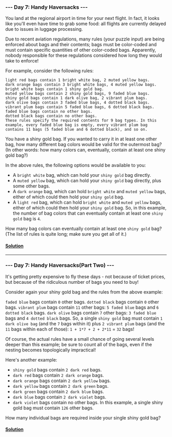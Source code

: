 ### --- Day 7: Handy Haversacks ---
You land at the regional airport in time for your next flight. In fact, it looks like you'll even have time to grab some food: all flights are currently delayed due to issues in luggage processing.

Due to recent aviation regulations, many rules (your puzzle input) are being enforced about bags and their contents; bags must be color-coded and must contain specific quantities of other color-coded bags. Apparently, nobody responsible for these regulations considered how long they would take to enforce!

For example, consider the following rules:
```
light red bags contain 1 bright white bag, 2 muted yellow bags.
dark orange bags contain 3 bright white bags, 4 muted yellow bags.
bright white bags contain 1 shiny gold bag.
muted yellow bags contain 2 shiny gold bags, 9 faded blue bags.
shiny gold bags contain 1 dark olive bag, 2 vibrant plum bags.
dark olive bags contain 3 faded blue bags, 4 dotted black bags.
vibrant plum bags contain 5 faded blue bags, 6 dotted black bags.
faded blue bags contain no other bags.
dotted black bags contain no other bags.
These rules specify the required contents for 9 bag types. In this example, every faded blue bag is empty, every vibrant plum bag contains 11 bags (5 faded blue and 6 dotted black), and so on.
```
You have a shiny gold bag. If you wanted to carry it in at least one other bag, how many different bag colors would be valid for the outermost bag? (In other words: how many colors can, eventually, contain at least one shiny gold bag?)

In the above rules, the following options would be available to you:

* A ```bright white``` bag, which can hold your ```shiny gold``` bag directly.
* A ```muted yellow``` bag, which can hold your ```shiny gold``` bag directly, plus some other bags.
* A ```dark orange``` bag, which can hold ```bright white``` and ```muted yellow``` bags, either of which could then hold your ```shiny gold``` bag.
* A ```light red``` bag, which can hold ```bright white``` and ```muted yellow``` bags, either of which could then hold your ```shiny gold``` bag.
So, in this example, the number of bag colors that can eventually contain at least one ```shiny gold``` bag is ```4```.

How many bag colors can eventually contain at least one ```shiny gold``` bag? (The list of rules is quite long; make sure you get all of it.)
#### [Solution](https://github.com/Kabiirk/advent-of-code-2020-entries/blob/main/Day7/Day7.py)

------

### --- Day 7: Handy Haversacks(Part Two) ---
It's getting pretty expensive to fly these days - not because of ticket prices, but because of the ridiculous number of bags you need to buy!

Consider again your shiny gold bag and the rules from the above example:

```faded blue``` bags contain ```0``` other bags.
```dotted black``` bags contain ```0``` other bags.
```vibrant plum``` bags contain ```11``` other bags: ```5 faded blue``` bags and ```6 dotted black``` bags.
```dark olive``` bags contain ```7``` other bags: ```3 faded blue``` bags and ```4 dotted black``` bags.
So, a single ```shiny gold``` bag must contain ```1 dark olive bag``` (and the ```7``` bags within it) plus ```2 vibrant plum``` bags (and the ```11``` bags within each of those): ```1 + 1*7 + 2 + 2*11``` = ```32``` bags!

Of course, the actual rules have a small chance of going several levels deeper than this example; be sure to count all of the bags, even if the nesting becomes topologically impractical!

Here's another example:

* ```shiny gold``` bags contain ```2 dark red``` bags.
* ```dark red``` bags contain ```2 dark orange``` bags.
* ```dark orange``` bags contain ```2 dark yellow``` bags.
* ```dark yellow``` bags contain ```2 dark green``` bags.
* ```dark green``` bags contain ```2 dark blue``` bags.
* ```dark blue``` bags contain ```2 dark violet``` bags.
* ```dark violet``` bags contain no other bags.
In this example, a single shiny gold bag must contain ```126``` other bags.

How many individual bags are required inside your single shiny gold bag?
#### [Solution](https://github.com/Kabiirk/advent-of-code-2020-entries/blob/main/Day7/Day7Part2.py)